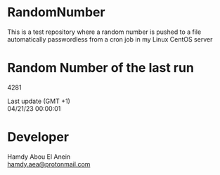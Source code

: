 # RandomNumber    
This is a test repository where a random number is pushed to a file automatically passwordless from a cron job in my Linux CentOS server    
# Random Number of the last run   
4281
      
Last update (GMT +1)    
04/21/23 00:00:01
# Developer    
Hamdy Abou El Anein   
hamdy.aea@protonmail.com
